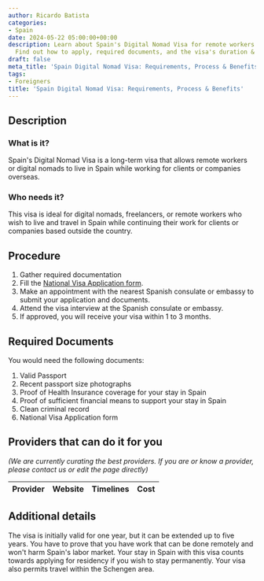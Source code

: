 ```yaml
---
author: Ricardo Batista
categories:
- Spain
date: 2024-05-22 05:00:00+00:00
description: Learn about Spain's Digital Nomad Visa for remote workers & freelancers.
  Find out how to apply, required documents, and the visa's duration & benefits.
draft: false
meta_title: 'Spain Digital Nomad Visa: Requirements, Process & Benefits'
tags:
- Foreigners
title: 'Spain Digital Nomad Visa: Requirements, Process & Benefits'
---
```



## Description

### What is it?

Spain's Digital Nomad Visa is a long-term visa that allows remote workers or digital nomads to live in Spain while working for clients or companies overseas.

### Who needs it?

This visa is ideal for digital nomads, freelancers, or remote workers who wish to live and travel in Spain while continuing their work for clients or companies based outside the country.

## Procedure

1. Gather required documentation
2. Fill the [National Visa Application form](http://www.exteriores.gob.es/Consulados/LOSANGELES/es/ServiciosConsulares/Documents/2VISAS/Forms/English/National%20Visa%20Application%20Form.pdf).
3. Make an appointment with the nearest Spanish consulate or embassy to submit your application and documents.
4. Attend the visa interview at the Spanish consulate or embassy.
5. If approved, you will receive your visa within 1 to 3 months.

## Required Documents

You would need the following documents:

1. Valid Passport
2. Recent passport size photographs
3. Proof of Health Insurance coverage for your stay in Spain
4. Proof of sufficient financial means to support your stay in Spain
5. Clean criminal record
6. National Visa Application form

## Providers that can do it for you

_(We are currently curating the best providers. If you are or know a provider, please contact us or edit the page directly)_

| Provider        |     Website     |     Timelines    |       Cost      |
| --------------- | --------------- |  :-------------: | :-------------: |

## Additional details

The visa is initially valid for one year, but it can be extended up to five years. You have to prove that you have work that can be done remotely and won't harm Spain's labor market. Your stay in Spain with this visa counts towards applying for residency if you wish to stay permanently. Your visa also permits travel within the Schengen area.
